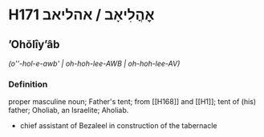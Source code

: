 # H171 אׇהֳלִיאָב / אהליאב

## ʼOhŏlîyʼâb

_(o''-hol-e-awb' | oh-hoh-lee-AWB | oh-hoh-lee-AV)_

### Definition

proper masculine noun; Father's tent; from [[H168]] and [[H1]]; tent of (his) father; Oholiab, an Israelite; Aholiab.

- chief assistant of Bezaleel in construction of the tabernacle
